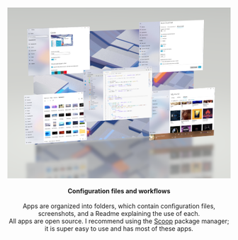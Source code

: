 <p align="center">
  <br><img src="banner.png" alt="fluent-config"><br><br>
 <b>Configuration files and workflows</b><br><br>
 Apps are organized into folders, which contain configuration files, screenshots, and a Readme explaining the use of each. <br>
 All apps are open source. I recommend using the <a href="https://scoop.sh">Scoop</a> package manager; it is super easy to use and has most of these apps.
</p>
